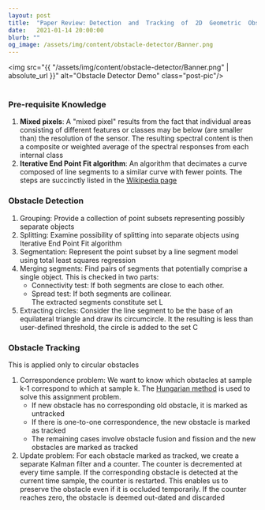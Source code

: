 ```yaml
---
layout: post
title:  "Paper Review: Detection  and  Tracking  of  2D  Geometric  Obstacles  from  LRF  Data"
date:   2021-01-14 20:00:00
blurb: ""
og_image: /assets/img/content/obstacle-detector/Banner.png
---
```


<img src="{{ "/assets/img/content/obstacle-detector/Banner.png" | absolute_url }}" alt="Obstacle Detector Demo" class="post-pic"/>
<br />
<br />


### Pre-requisite Knowledge
1. **Mixed pixels**: A "mixed pixel" results from the fact that individual areas consisting of different features or classes may be below (are smaller than) the resolution of the sensor. The resulting spectral content is then a composite or weighted average of the spectral responses from each internal class
2. **Iterative End Point Fit algorithm**: An algorithm that decimates a curve composed of line segments to a similar curve with fewer points. The steps are succinctly listed in the [Wikipedia page](https://en.wikipedia.org/wiki/Ramer%E2%80%93Douglas%E2%80%93Peucker_algorithm#Algorithm)

### Obstacle Detection
1. Grouping: Provide a collection of point subsets representing possibly separate objects
2. Splitting: Examine possibility of splitting into separate objects using Iterative End Point Fit algorithm
3. Segmentation: Represent the point subset by a line segment model using total least squares regression
4. Merging segments: Find pairs of segments that potentially comprise a single object. This is checked in two parts:
    - Connectivity test: If both segments are close to each other.
    - Spread test: If both segments are collinear.  
The extracted segments constitute set L
5. Extracting circles: Consider the line segment to be the base of an equilateral triangle and draw its circumcircle. It the resulting is less than user-defined threshold, the circle is added to the set C

### Obstacle Tracking
This is applied only to circular obstacles  
1. Correspondence problem: We want to know which obstacles at sample k-1 correspond to which at sample k. The [Hungarian method](https://www.geeksforgeeks.org/hungarian-algorithm-assignment-problem-set-1-introduction/) is used to solve this assignment problem.
    - If new obstacle has no corresponding old obstacle, it is marked as untracked
    - If there is one-to-one correspondence, the new obstacle is marked as tracked
    - The remaining cases involve obstacle fusion and fission and the new obstacles are marked as tracked
2. Update problem: For each obstacle marked as tracked, we create a separate Kalman filter and a counter. The counter is decremented at every time sample. If the corresponding obstacle is detected at the current time sample, the counter is restarted. This enables us to preserve the obstacle even if it is occluded temporarily. If the counter reaches zero, the obstacle is deemed out-dated and discarded